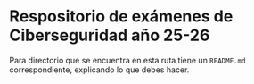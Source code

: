 # Respositorio de exámenes de Ciberseguridad año 25-26 #
Para directorio que se encuentra en esta ruta tiene un `README.md` correspondiente, explicando lo que debes hacer.
